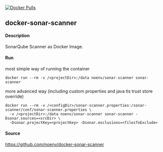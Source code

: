 [![Docker Pulls](https://badgen.net/docker/pulls/noenv/sonar-scanner)](https://hub.docker.com/r/noenv/sonar-scanner)

## docker-sonar-scanner

#### Description

SonarQube Scanner as Docker Image.

#### Run

most simple way of running the container

    docker run --rm -v /<projectDir>:/data noenv/sonar-scanner sonar-scanner

more advanced way (including custom properties and java tls trust store override)

    docker run --rm -v /<configDir>/sonar-scanner.properties:/sonar-scanner/conf/sonar-scanner.properties \
      -v /<projectDir>:/data noenv/sonar-scanner sonar-scanner -Dsonar.sources=<srcDir> \
      -Dsonar.projectKey=<projectKey> -Dsonar.exclusions=<filesToExclude>

#### Source

https://github.com/noenv/docker-sonar-scanner
